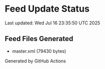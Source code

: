 # Feed Update Status
Last updated: Wed Jul 16 23:35:50 UTC 2025

## Feed Files Generated
- master.xml (79430 bytes)

Generated by GitHub Actions
